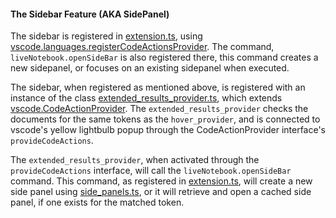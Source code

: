 #### The Sidebar Feature (AKA SidePanel)

The sidebar is registered in [extension.ts](/src/extension.ts), using [vscode.languages.registerCodeActionsProvider](https://code.visualstudio.com/api/references/vscode-api). The command, ```liveNotebook.openSideBar``` is also
registered there, this command creates a new sidepanel, or focuses on an existing sidepanel when executed.

The sidebar, when registered as mentioned above, is registered with an instance of the class [extended_results_provider.ts](/src/extended_results_provider.ts), which extends [vscode.CodeActionProvider](https://code.visualstudio.com/api/references/vscode-api). The ```extended_results_provider``` checks the documents for the same tokens as the ```hover_provider```, and is connected to vscode's yellow lightbulb popup through the CodeActionProvider interface's ```provideCodeActions```.

The ```extended_results_provider```, when activated through the ```provideCodeActions``` interface, will call the ```liveNotebook.openSideBar``` command. This command, as registered in [extension.ts](/src/extension.ts), will create a new side panel using [side_panels.ts](/src/side_panels.ts), or it will retrieve and open a cached side panel, if one exists for the matched token.